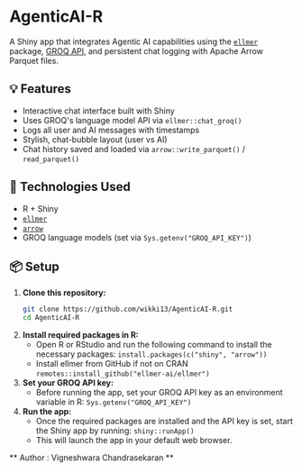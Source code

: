 # AgenticAI-R

A Shiny app that integrates Agentic AI capabilities using the [`ellmer`](https://cran.r-project.org/package=ellmer) package, [GROQ API](https://groq.com), and persistent chat logging with Apache Arrow Parquet files.

## 💡 Features

- Interactive chat interface built with Shiny
- Uses GROQ's language model API via `ellmer::chat_groq()`
- Logs all user and AI messages with timestamps
- Stylish, chat-bubble layout (user vs AI)
- Chat history saved and loaded via `arrow::write_parquet()` / `read_parquet()`

## 🧰 Technologies Used

- R + Shiny
- [`ellmer`](https://github.com/ellmer-ai/ellmer)
- [`arrow`](https://arrow.apache.org/)
- GROQ language models (set via `Sys.getenv("GROQ_API_KEY")`)

## 📦 Setup

1. **Clone this repository:**
   ```bash
   git clone https://github.com/wikki13/AgenticAI-R.git
   cd AgenticAI-R
2. **Install required packages in R:**
   - Open R or RStudio and run the following command to install the necessary packages: 
     `install.packages(c("shiny", "arrow")) `
   - Install ellmer from GitHub if not on CRAN 
     `remotes::install_github("ellmer-ai/ellmer")`
3. **Set your GROQ API key:**
   - Before running the app, set your GROQ API key as an environment variable in R:
      `Sys.getenv("GROQ_API_KEY")`
4. **Run the app:**
   - Once the required packages are installed and the API key is set, start the Shiny app by running:
      `shiny::runApp()`
   - This will launch the app in your default web browser.
  
** Author : Vigneshwara Chandrasekaran **

